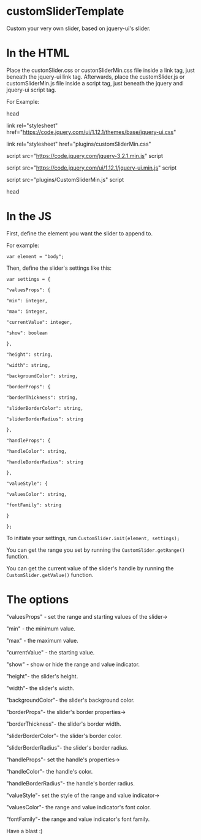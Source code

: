 # customSliderTemplate
Custom your very own slider, based on jquery-ui's slider.

# In the HTML
Place the custonSlider.css or custonSliderMin.css file inside a link tag, just beneath the jquery-ui link tag.
Afterwards, place the customSlider.js or customSliderMin.js file inside a script tag, just beneath the jquery and jquery-ui script tag.

For Example:

head

  link rel="stylesheet" href="https://code.jquery.com/ui/1.12.1/themes/base/jquery-ui.css"
  
  link rel="stylesheet" href="plugins/customSliderMin.css"
  
  script src="https://code.jquery.com/jquery-3.2.1.min.js" script
  
  script src="https://code.jquery.com/ui/1.12.1/jquery-ui.min.js" script
  
  script src="plugins/CustomSliderMin.js" script
  
head


# In the JS
First, define the element you want the slider to append to.

For example:

`var element = "body"; `

Then, define the slider's settings like this:

`var settings = {`

  `"valuesProps": {`
  
    "min": integer,
    
    "max": integer,
    
    "currentValue": integer,
    
    "show": boolean
    
  `},`
  
  `"height": string,`
  
  `"width": string,`
  
  `"backgroundColor": string,`
  
  `"borderProps": {`
  
    "borderThickness": string,
    
    "sliderBorderColor": string,
    
    "sliderBorderRadius": string
    
  `},`
  
  `"handleProps": {`
  
    "handleColor": string,
    
    "handleBorderRadius": string
    
  `},`
  
  `"valueStyle": {`
  
    "valuesColor": string,
    
    "fontFamily": string
    
  `}`
  
`};`

To initiate your settings, run `CustomSlider.init(element, settings);`

You can get the range you set by running the `CustomSlider.getRange()` function.

You can get the current value of the slider's handle by running the `CustomSlider.getValue()` function.

# The options
"valuesProps" - set the range and starting values of the slider->

"min" - the minimum value.

"max" - the maximum value.

"currentValue" - the starting value.

"show" - show or hide the range and value indicator.


"height"- the slider's height.

"width"- the slider's width.

"backgroundColor"- the slider's background color.


"borderProps"- the slider's border properties->

"borderThickness"- the slider's border width.

"sliderBorderColor"- the slider's border color.

"sliderBorderRadius"- the slider's border radius.

 
"handleProps"-  set the handle's properties->

"handleColor"- the handle's color.

"handleBorderRadius"- the handle's border radius.


"valueStyle"- set the style of the range and value indicator-> 

"valuesColor"- the range and value indicator's font color.

"fontFamily"- the range and value indicator's font family.

  
Have a blast :)
